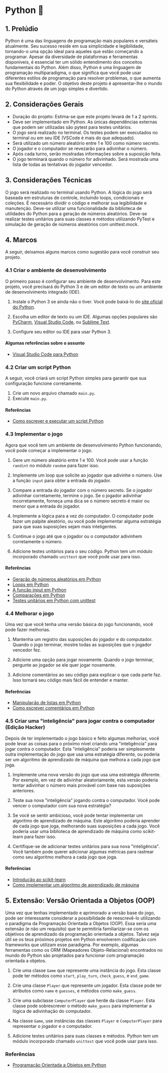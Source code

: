 # Python 🐍

## 1. Prelúdio

Python é uma das linguagens de programação mais populares e versáteis
atualmente. Seu sucesso reside em sua simplicidade e legibilidade, tornando-o
uma opção ideal para aqueles que estão começando a programar. Apesar da
diversidade de plataformas e ferramentas disponíveis, é essencial ter um sólido
entendimento dos conceitos fundamentais do Python. Além disso, Python é uma
linguagem de programação multiparadigma, o que significa que você pode usar
diferentes estilos de programação para resolver problemas, o que aumenta sua
flexibilidade e poder. O objetivo deste projeto é apresentar-lhe o mundo do
Python através de um jogo simples e divertido.

## 2. Considerações Gerais

- Duração do projeto: Estima-se que este projeto levará de 1 a 2 sprints.
- Deve ser implementado em Python. As únicas dependências externas que podem
  ser utilizadas são pytest para testes unitários.
- O jogo será realizado no terminal. Os testes podem ser executados no terminal
  ou em seu IDE (VSCode é mais do que adequado).
- Será utilizado um número aleatório entre 1 e 100 como número secreto.
- O jogador e o computador se revezarão para adivinhar o número.
- Após cada turno, serão mostradas informações sobre a suposição feita.
- O jogo terminará quando o número for adivinhado. Será mostrada uma lista de
  todas as tentativas do jogador vencedor.

## 3. Considerações Técnicas

O jogo será realizado no terminal usando Python. A lógica do jogo será baseada
em estruturas de controle, incluindo loops, condicionais e coleções. É
necessário dividir o código e melhorar sua legibilidade e manutenção. Deve-se
utilizar uma funcionalidade da biblioteca de utilidades do Python para a
geração de números aleatórios. Deve-se realizar testes unitários para suas
classes e métodos utilizando PyTest e simulação de geração de números
aleatórios com unittest.mock.

## 4. Marcos

A seguir, deixamos alguns marcos como sugestão para você construir seu projeto.

### 4.1 Criar o ambiente de desenvolvimento

O primeiro passo é configurar seu ambiente de desenvolvimento. Para este
projeto, você precisará do Python 3 e de um editor de texto ou um ambiente de
desenvolvimento integrado (IDE).

1. Instale o Python 3 se ainda não o tiver. Você pode baixá-lo do [site oficial
do Python](https://www.python.org/downloads/).

2. Escolha um editor de texto ou um IDE. Algumas opções populares são
[PyCharm](https://www.jetbrains.com/pycharm/), [Visual Studio
Code](https://code.visualstudio.com/), ou [Sublime
Text](https://www.sublimetext.com/).

3. Configure seu editor ou IDE para usar Python 3.

#### Algumas referências sobre o assunto

- [Visual Studio Code para
  Python](https://code.visualstudio.com/docs/languages/python)

### 4.2 Criar um script Python

A seguir, você criará um script Python simples para garantir que sua
configuração funcione corretamente.

1. Crie um novo arquivo chamado `main.py`. <br>
2. Execute `main.py`.

#### Referências

- [Como escrever e executar um script
  Python](https://entrenamiento-python-basico.readthedocs.io/es/3.7/leccion1/holamundo.html#ejecucion)

### 4.3 Implementar o jogo

Agora que você tem um ambiente de desenvolvimento Python funcionando, você pode
começar a implementar o jogo.

1. Gere um número aleatório entre 1 e 100. Você pode usar a função `randint` no
módulo `random` para fazer isso.

2. Implemente um loop que solicite ao jogador que adivinhe o número. Use a
função `input` para obter a entrada do jogador.

3. Compare a entrada do jogador com o número secreto. Se o jogador adivinhar
corretamente, termine o jogo. Se o jogador adivinhar incorretamente, forneça
uma dica se o número secreto é maior ou menor que a entrada do jogador.

4. Implemente a lógica para a vez do computador. O computador pode fazer um
palpite aleatório, ou você pode implementar alguma estratégia para que suas
suposições sejam mais inteligentes.

5. Continue o jogo até que o jogador ou o computador adivinhem corretamente o
número.

6. Adicione testes unitários para o seu código. Python tem um módulo
incorporado chamado `unittest` que você pode usar para isso.

#### Referências

- [Geração de números aleatórios em
  Python](https://docs.python.org/3/library/random.html)
- [Loops em
  Python](https://docs.python.org/3/tutorial/controlflow.html#for-statements)
- [A função input em
  Python](https://docs.python.org/3/library/functions.html#input)
- [Comparações em
  Python](https://docs.python.org/3/library/stdtypes.html#comparisons)
- [Testes unitários em Python com
  unittest](https://docs.python.org/4/library/unittest.html)

### 4.4 Melhorar o jogo

Uma vez que você tenha uma versão básica do jogo funcionando, você pode fazer
melhorias.

1. Mantenha um registro das suposições do jogador e do computador. Quando o
jogo terminar, mostre todas as suposições que o jogador vencedor fez.

2. Adicione uma opção para jogar novamente. Quando o jogo terminar, pergunte ao
jogador se ele quer jogar novamente.

3. Adicione comentários ao seu código para explicar o que cada parte faz. Isso
tornará seu código mais fácil de entender e manter.

#### Referências

- [Manipulação de listas em
  Python](https://docs.python.org/3/tutorial/introduction.html#lists)
- [Como escrever comentários em
  Python](https://www.w3schools.com/python/python_comments.asp)

### 4.5 Criar uma "inteligência" para jogar contra o computador (Edição Hacker)

Depois de ter implementado o jogo básico e feito algumas melhorias, você pode
levar as coisas para o próximo nível criando uma "inteligência" para jogar
contra o computador. Esta "inteligência" poderia ser simplesmente outra
implementação do jogo que usa uma estratégia diferente, ou poderia ser um
algoritmo de aprendizado de máquina que melhora a cada jogo que joga.

1. Implemente uma nova versão do jogo que usa uma estratégia diferente. Por
exemplo, em vez de adivinhar aleatoriamente, esta versão poderia tentar
adivinhar o número mais provável com base nas suposições anteriores.

2. Teste sua nova "inteligência" jogando contra o computador. Você pode vencer
o computador com sua nova estratégia?

3. Se você se sentir ambicioso, você pode tentar implementar um algoritmo de
aprendizado de máquina. Este algoritmo poderia aprender de cada jogo que joga,
melhorando suas suposições a cada jogo. Você poderia usar uma biblioteca de
aprendizado de máquina como scikit-learn para fazer isso.

4. Certifique-se de adicionar testes unitários para sua nova "inteligência".
Você também pode querer adicionar algumas métricas para rastrear como seu
algoritmo melhora a cada jogo que joga.

#### Referências

- [Introdução ao
  scikit-learn](https://scikit-learn.org/stable/getting_started.html)
- [Como implementar um algoritmo de aprendizado de
  máquina](https://machinelearningmastery.com/start-here/#algorithms)

## 5. Extensão: Versão Orientada a Objetos (OOP)

Uma vez que tenhas implementado e aprimorado a versão base do jogo,
pode ser interessante considerar a possibilidade de reescrevê-lo
utilizando o paradigma da Programação Orientada a Objetos (OOP).
Essa seria uma extensão (e não um requisito) que te permitiria
familiarizar-se com os objetivos de aprendizado da programação
orientada a objetos. Talvez seja útil se os teus próximos projetos
em Python envolverem codificação com frameworks que utilizam esse
paradigma. Por exemplo, algumas ferramentas como os
ORM (Mapeadores Objeto-Relacional) encontrados no mundo do Python
são projetados para funcionar com programação orientada a objetos.

1. Crie uma classe `Game` que represente uma instância do jogo. Esta classe
pode ter métodos como `start`, `play_turn`, `check_guess`, e `end_game`.

2. Crie uma classe `Player` que represente um jogador. Esta classe pode ter
atributos como `name` e `guesses`, e métodos como `make_guess`.

3. Crie uma subclasse `ComputerPlayer` que herde da classe `Player`. Esta
classe pode sobrescrever o método `make_guess` para implementar a lógica de
adivinhação do computador.

4. Na classe `Game`, use instâncias das classes `Player` e `ComputerPlayer`
para representar o jogador e o computador.

5. Adicione testes unitários para suas classes e métodos. Python tem um módulo
incorporado chamado `unittest` que você pode usar para isso.

### Referências

- [Programação Orientada a Objetos em
  Python](https://docs.python.org/3/tutorial/classes.html)
